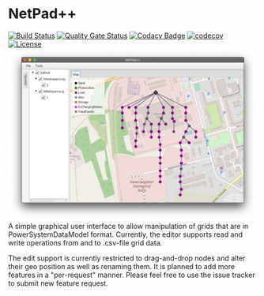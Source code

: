 # NetPad++
[![Build Status](https://simona.ie3.e-technik.tu-dortmund.de/ci/buildStatus/icon?job=ie3-institute%2FNetPadPlusPlus%2Fmaster)](https://simona.ie3.e-technik.tu-dortmund.de/ci/job/ie3-institute/job/NetPadPlusPlus/job/master/)
[![Quality Gate Status](https://simona.ie3.e-technik.tu-dortmund.de/sonar/api/project_badges/measure?project=edu.ie3%3ANetPadPlusPlus&metric=alert_status)](https://simona.ie3.e-technik.tu-dortmund.de/sonar/dashboard?id=edu.ie3%3ANetPadPlusPlus)
[![Codacy Badge](https://app.codacy.com/project/badge/Grade/25d2719cc77247559527f4a60b1b3277)](https://www.codacy.com/gh/ie3-institute/NetPadPlusPlus?utm_source=github.com&amp;utm_medium=referral&amp;utm_content=ie3-institute/NetPadPlusPlus&amp;utm_campaign=Badge_Grade)
[![codecov](https://codecov.io/gh/ie3-institute/NetPadPlusPlus/branch/master/graph/badge.svg)](https://codecov.io/gh/ie3-institute/NetPadPlusPlus)
[![License](https://img.shields.io/github/license/ie3-institute/powersystemdatamodel)](https://github.com/ie3-institute/NetPadPlusPlus/blob/master/LICENSE)
![](docs/img/netpad++-simbench-sample.png)
A simple graphical user interface to allow manipulation of grids that are in PowerSystemDataModel format.
Currently, the editor supports read and write operations from and to .csv-file grid data.

The edit support is currently restricted to drag-and-drop nodes and alter their geo position as well
as renaming them. It is planned to add more features in a "per-request" manner. Please feel free to
use the issue tracker to submit new feature request.

